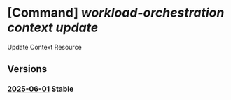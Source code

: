 # [Command] _workload-orchestration context update_

Update Context Resource

## Versions

### [2025-06-01](/Resources/mgmt-plane/L3N1YnNjcmlwdGlvbnMve30vcmVzb3VyY2Vncm91cHMve30vcHJvdmlkZXJzL21pY3Jvc29mdC5lZGdlL2NvbnRleHRzL3t9/2025-06-01.xml) **Stable**

<!-- mgmt-plane /subscriptions/{}/resourcegroups/{}/providers/microsoft.edge/contexts/{} 2025-06-01 -->
